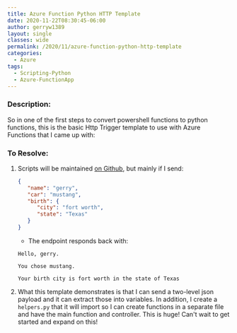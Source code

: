 ```yaml
---
title: Azure Function Python HTTP Template
date: 2020-11-22T08:30:45-06:00
author: gerryw1389
layout: single
classes: wide
permalink: /2020/11/azure-function-python-http-template
categories:
  - Azure
tags:
  - Scripting-Python
  - Azure-FunctionApp
---
```

<!--more-->

### Description:

So in one of the first steps to convert powershell functions to python functions, this is the basic Http Trigger template to use with Azure Functions that I came up with:

### To Resolve:

1. Scripts will be maintained [on Github](https://github.com/gerryw1389/python/tree/master/scripts/azure-function-template), but mainly if I send:

   ```json
   {
      "name": "gerry",
      "car": "mustang",
      "birth": {
         "city": "fort worth",
         "state": "Texas"
      }
   }
   ```
   
   - The endpoint responds back with:
  
   ```  
   Hello, gerry.

   You chose mustang.

   Your birth city is fort worth in the state of Texas
   ```

2. What this template demonstrates is that I can send a two-level json payload and it can extract those into variables. In addition, I create a `helpers.py` that it will import so I can create functions in a separate file and have the main function and controller. This is huge! Can't wait to get started and expand on this!

